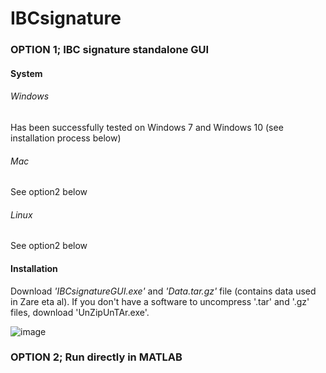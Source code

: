 # IBCsignature

### OPTION 1; IBC signature standalone GUI
#### System
###### Windows
Has been successfully tested on Windows 7 and Windows 10 (see installation process below)
###### Mac
See option2 below
###### Linux
See option2 below

#### Installation
Download *'IBCsignatureGUI.exe'* and *'Data.tar.gz'* file (contains data used in Zare eta al). If you don't have a software to uncompress '.tar' and '.gz' files, download 'UnZipUnTAr.exe'.  
  
 
![image](https://user-images.githubusercontent.com/68044059/128934089-49080c28-2775-40e6-b32e-f4e2091f044e.png)


### OPTION 2; Run directly in MATLAB
